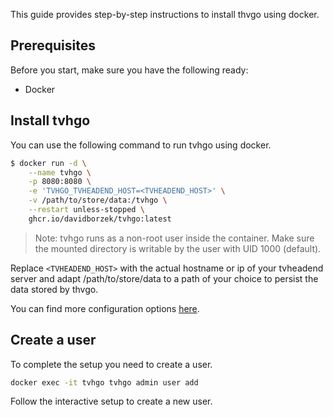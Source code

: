 This guide provides step-by-step instructions to install thvgo using docker.

## Prerequisites

Before you start, make sure you have the following ready:

- Docker

## Install tvhgo

You can use the following command to run tvhgo using docker.

```bash
$ docker run -d \
    --name tvhgo \
    -p 8080:8080 \
    -e 'TVHGO_TVHEADEND_HOST=<TVHEADEND_HOST>' \
    -v /path/to/store/data:/tvhgo \
    --restart unless-stopped \
    ghcr.io/davidborzek/tvhgo:latest
```

> Note: tvhgo runs as a non-root user inside the container. Make sure the mounted directory is writable by the user with UID 1000 (default).

Replace `<TVHEADEND_HOST>` with the actual hostname or ip of your tvheadend server and adapt /path/to/store/data to a path of your choice to persist the data stored by thvgo.

You can find more configuration options [here](../configuration.md).

## Create a user

To complete the setup you need to create a user.

```bash
docker exec -it tvhgo tvhgo admin user add
```

Follow the interactive setup to create a new user.
